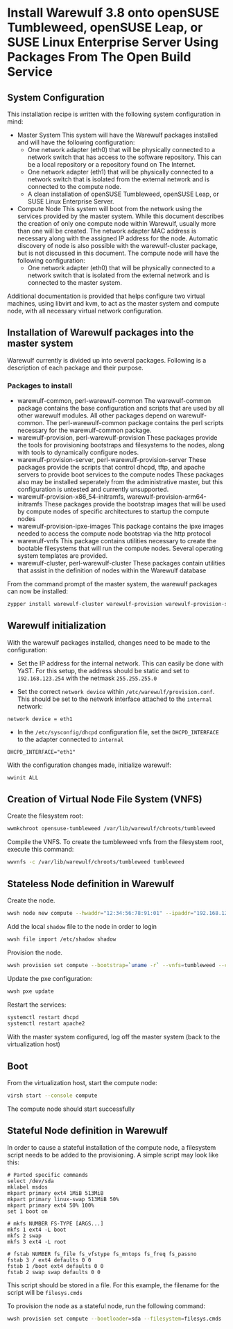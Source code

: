 # Install Warewulf 3.8 onto openSUSE Tumbleweed, openSUSE Leap, or SUSE Linux Enterprise Server Using Packages From The Open Build Service

## System Configuration
This installation recipe is written with the following system configuration in mind:

* Master System
  This system will have the Warewulf packages installed and will have the following configuration:
  * One network adapter (eth0) that will be physically connected to a network switch that has access to the software repository. This can be a local repository or a repository found on The Internet.
  * One network adapter (eth1) that will be physically connected to a network switch that is isolated from the external network and is connected to the compute node.
  * A clean installation of openSUSE Tumbleweed, openSUSE Leap, or SUSE Linux Enterprise Server.
* Compute Node
  This system will boot from the network using the services provided by the master system. While this document describes the creation of only one compute node within Warewulf, usually more than one will be created. The network adapter MAC address is necessary along with the assigned IP address for the node. Automatic discovery of node is also possible with the warewulf-cluster package, but is not discussed in this document.
  The compute node will have the following configuration:
  * One network adapter (eth0) that will be physically connected to a network switch that is isolated from the external network and is connected to the master system.

Additional documentation is provided that helps configure two virtual machines, using libvirt and kvm, to act as the master system and compute node, with all necessary virtual network configuration.

## Installation of Warewulf packages into the master system
Warewulf currently is divided up into several packages. Following is a description of each package and their purpose.

### Packages to install
* warewulf-common, perl-warewulf-common
  The warewulf-common package contains the base configuration and scripts that are used by all other warewulf modules. All other packages depend on warewulf-common.
  The perl-warewulf-common package contains the perl scripts necessary for the warewulf-common package.
* warewulf-provision, perl-warewulf-provision
  These packages provide the tools for provisioning bootstraps and filesystems to the nodes, along with tools to dynamically configure nodes.
* warewulf-provision-server, perl-warewulf-provision-server
  These packages provide the scripts that control dhcpd, tftp, and apache servers to provide boot services to the compute nodes
  These packages also may be installed seperately from the administrative master, but this configuration is untested and currently unsupported.
* warewulf-provision-x86_54-initramfs, warewulf-provision-arm64-initramfs
  These packages provide the bootstrap images that will be used by compute nodes of specific architectures to startup the compute nodes
* warewulf-provision-ipxe-images
  This package contains the ipxe images needed to access the compute node bootstrap via the http protocol
* warewulf-vnfs
  This package contains utilities necessary to create the bootable filesystems that will run the compute nodes. Several operating system templates are provided.
* warewulf-cluster, perl-warewulf-cluster
  These packages contain utilities that assist in the definition of nodes within the Warewulf database

From the command prompt of the master system, the warewulf packages can now be installed:
```bash
zypper install warewulf-cluster warewulf-provision warewulf-provision-server warewulf-vnfs warewulf-provision-x86_64-initramfs warewulf-provision-ipxe-images
```

## Warewulf initialization
With the warewulf packages installed, changes need to be made to the configuration:

* Set the IP address for the internal network. This can easily be done with YaST. For this setup, the address should be static and set to `192.168.123.254` with the netmask `255.255.255.0`

* Set the correct `network device` within `/etc/warewulf/provision.conf`. This should be set to the network interface attached to the `internal` network:
```
network device = eth1
```

* In the `/etc/sysconfig/dhcpd` configuration file, set the `DHCPD_INTERFACE` to the adapter connected to `internal`
```
DHCPD_INTERFACE="eth1"
```

With the configuration changes made, initialize warewulf:

```bash
wwinit ALL
```

## Creation of Virtual Node File System (VNFS)
Create the filesystem root:
```bash
wwmkchroot opensuse-tumbleweed /var/lib/warewulf/chroots/tumbleweed
```

Compile the VNFS. To create the tumbleweed vnfs from the filesystem root, execute this command:
```bash
wwvnfs -c /var/lib/warewulf/chroots/tumbleweed tumbleweed
```

## Stateless Node definition in Warewulf
Create the node.
```bash
wwsh node new compute --hwaddr="12:34:56:78:91:01" --ipaddr="192.168.123.1"
```

Add the local `shadow` file to the node in order to login
```bash
wwsh file import /etc/shadow shadow
```

Provision the node.
```bash
wwsh provision set compute --bootstrap=`uname -r` --vnfs=tumbleweed --console="ttyS0,115200" --fileadd shadow
```

Update the pxe configuration:
```bash
wwsh pxe update
```

Restart the services:
```bash
systemctl restart dhcpd
systemctl restart apache2
```

With the master system configured, log off the master system (back to the virtualization host)

## Boot
From the virtualization host, start the compute node:
```bash
virsh start --console compute
```

The compute node should start successfully

## Stateful Node definition in Warewulf
In order to cause a stateful installation of the compute node, a filesystem script needs to be added to the provisioning. A simple script may look like this:
```
# Parted specific commands
select /dev/sda
mklabel msdos
mkpart primary ext4 1MiB 513MiB
mkpart primary linux-swap 513MiB 50%
mkpart primary ext4 50% 100%
set 1 boot on

# mkfs NUMBER FS-TYPE [ARGS...]
mkfs 1 ext4 -L boot
mkfs 2 swap
mkfs 3 ext4 -L root

# fstab NUMBER fs_file fs_vfstype fs_mntops fs_freq fs_passno
fstab 3 / ext4 defaults 0 0
fstab 1 /boot ext4 defaults 0 0
fstab 2 swap swap defaults 0 0
```

This script should be stored in a file. For this example, the filename for the script will be `filesys.cmds`

To provision the node as a stateful node, run the following command:
```bash
wwsh provision set compute --bootloader=sda --filesystem=filesys.cmds
```


